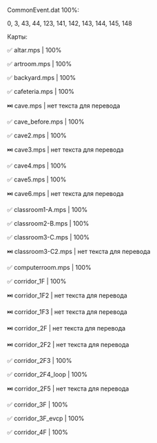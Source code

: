 CommonEvent.dat 100%:

0, 3, 43, 44, 123, 141, 142, 143, 144, 145, 148

Карты:

✅ altar.mps              | 100%

✅ artroom.mps            | 100%

✅ backyard.mps           | 100%

✅ cafeteria.mps          | 100%

⏭️ cave.mps               | нет текста для перевода

✅ cave_before.mps        | 100%

✅ cave2.mps              | 100%

⏭️ cave3.mps              | нет текста для перевода

✅ cave4.mps              | 100%

✅ cave5.mps              | 100%

⏭️ cave6.mps              | нет текста для перевода

✅ classroom1-A.mps       | 100%

✅ classroom2-B.mps       | 100%

✅ classroom3-C.mps       | 100%

⏭️ classroom3-C2.mps      | нет текста для перевода

✅ computerroom.mps       | 100%

✅ corridor_1F            | 100%

⏭️ corridor_1F2           | нет текста для перевода

⏭️ corridor_1F3           | нет текста для перевода

⏭️ corridor_2F            | нет текста для перевода

⏭️ corridor_2F2           | нет текста для перевода

✅ corridor_2F3           | 100%

✅ corridor_2F4_loop      | 100%

⏭️ corridor_2F5           | нет текста для перевода

✅ corridor_3F            | 100%

✅ corridor_3F_evcp       | 100%

✅ corridor_4F            | 100%
